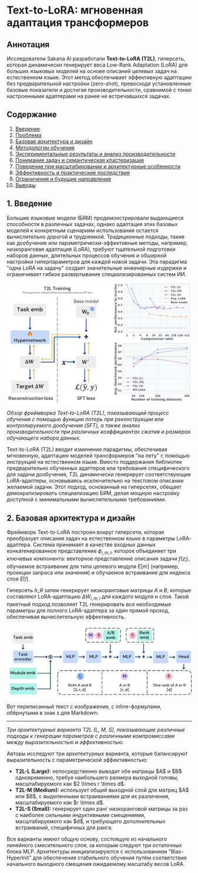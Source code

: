 # Text-to-LoRA: мгновенная адаптация трансформеров

## Аннотация
Исследователи Sakana AI разработали **Text-to-LoRA (T2L)**, гиперсеть, которая динамически генерирует веса Low-Rank Adaptation (LoRA) для больших языковых моделей на основе описаний целевых задач на естественном языке. Этот метод обеспечивает эффективную адаптацию без предварительной настройки (zero-shot), превосходя установленные базовые показатели и достигая производительности, сравнимой с тонко настроенными адаптерами на ранее не встречавшихся задачах.

## Содержание
1. [Введение](#введение)
2. [Проблема](#проблема)
3. [Базовая архитектура и дизайн](#базовая-архитектура-и-дизайн)
4. [Методологии обучения](#методологии-обучения)
5. [Экспериментальные результаты и анализ производительности](#экспериментальные-результаты-и-анализ-производительности)
6. [Понимание задач и семантическая кластеризация](#понимание-задач-и-семантическая-кластеризация)
7. [Поведение при масштабировании и архитектурные особенности](#поведение-при-масштабировании-и-архитектурные-особенности)
8. [Эффективность и практические последствия](#эффективность-и-практические-последствия)
9. [Ограничения и будущие направления](#ограничения-и-будущие-направления)
10. [Выводы](#выводы)

## 1. Введение

Большие языковые модели (БЯМ) продемонстрировали выдающиеся способности в различных задачах, однако адаптация этих базовых моделей к конкретным сценариям использования остается вычислительно дорогой и трудоемкой. Традиционные подходы, такие как дообучение или параметрически-эффективные методы, например, низкоранговая адаптация (LoRA), требуют тщательной подготовки наборов данных, длительных процессов обучения и обширной настройки гиперпараметров для каждой новой задачи. Эта парадигма "одна LoRA на задачу" создает значительные инженерные издержки и ограничивает гибкое развертывание специализированных систем ИИ.

![Figure_01](https://raw.githubusercontent.com/Verbasik/Weekly-arXiv-ML-AI-Research-Review/refs/heads/develop/2025/week-27/assets/Figure_01.jpeg)

*Обзор фреймворка Text-to-LoRA (T2L), показывающий процесс обучения с помощью функции потерь при реконструкции или контролируемого дообучения (SFT), а также анализ производительности при различных коэффициентах сжатия и размерах обучающего набора данных.*

Text-to-LoRA (T2L) вводит изменение парадигмы, обеспечивая мгновенную, адаптацию моделей трансформеров "на лету" с помощью инструкций на естественном языке. Вместо поддержания библиотек предварительно обученных адаптеров или требования специфического для задачи дообучения, T2L динамически генерирует соответствующие LoRA-адаптеры, основываясь исключительно на текстовом описании желаемой задачи. Этот подход, основанный на гиперсетях, обещает демократизировать специализацию БЯМ, делая мощную настройку доступной с минимальными вычислительными требованиями.

## 2. Базовая архитектура и дизайн

Фреймворк Text-to-LoRA построен вокруг гиперсети, которая преобразует описания задач на естественном языке в параметры LoRA-адаптера. Система принимает в качестве входных данных конкатенированное представление $\phi_{i,m,l}$, которое объединяет три ключевых компонента: векторное представление описания задачи $f(z_i)$, обучаемое встраивание для типа целевого модуля $E[m]$ (например, проекции запроса или значения) и обучаемое встраивание для индекса слоя $E[l]$.

Гиперсеть $h\_\theta$ затем генерирует низкоранговые матрицы $A$ и $B$, которые составляют LoRA-адаптацию $\Delta W_{i,m,l}$ для каждого модуля и слоя. Такой пакетный подход позволяет T2L генерировать все необходимые параметры для полного LoRA-адаптера за один прямой проход, обеспечивая вычислительную эффективность.

![Figure_02](https://raw.githubusercontent.com/Verbasik/Weekly-arXiv-ML-AI-Research-Review/refs/heads/develop/2025/week-27/assets/Figure_02.jpeg)

Вот переписанный текст с изображения, с inline-формулами, обёрнутыми в знак `$` для Markdown:

---

*Три архитектурных варианта T2L (L, M, S), показывающие различные подходы к генерации параметров с различными компромиссами между выразительностью и эффективностью.*

Авторы исследуют три архитектурных варианта, которые балансируют выразительность с параметрической эффективностью:

* **T2L-L (Large):** непосредственно выводит обе матрицы \$A\$ и \$B\$ одновременно, требуя наибольшего размера выходной головы, масштабируемого как \$2 \times r \times d\$.
* **T2L-M (Medium):** использует общий выходной слой для матриц \$A\$ или \$B\$, с выделенными встраиваниями для их различения, масштабируемого как \$r \times d\$.
* **T2L-S (Small):** генерирует один ранг низкоранговой матрицы за раз с наиболее сильными индуктивными смещениями, масштабируемого как \$d\$, и требующего дополнительных встраиваний, специфичных для ранга.

Все варианты имеют общую основу, состоящую из начального линейного смесительного слоя, за которым следуют три остаточных блока MLP. Архитектуры инициализируются с использованием "Bias-HyperInit" для обеспечения стабильного обучения путём соответствия начального выходного смещения ожидаемому масштабу весов LoRA.

